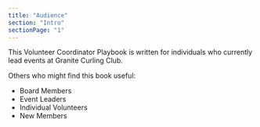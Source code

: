 ```yaml
---
title: "Audience"
section: "Intro"
sectionPage: "1"
---
```


This Volunteer Coordinator Playbook is written for individuals who currently lead events at Granite Curling Club.

Others who might find this book useful:

- Board Members
- Event Leaders
- Individual Volunteers
- New Members
